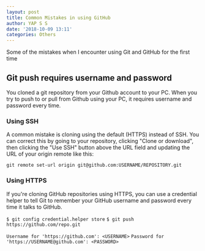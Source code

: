 ```yaml
---
layout: post
title: Common Mistakes in using GitHub
author: YAP S S
date: '2018-10-09 13:11'
categories: Others
---
```




Some of the mistakes when I encounter using Git and GitHub for the first time

## Git push requires username and password

You cloned a git repository from your Github account to your PC. When you try to push to or pull from Github using your PC, it requires username and password every time.

### Using SSH

A common mistake is cloning using the default (HTTPS) instead of SSH. You can correct this by going to your repository, clicking "Clone or download", then clicking the "Use SSH" button above the URL field and updating the URL of your origin remote like this:

`git remote set-url origin git@github.com:USERNAME/REPOSITORY.git`

### Using HTTPS

If you're cloning GitHub repositories using HTTPS, you can use a credential helper to tell Git to remember your GitHub username and password every time it talks to GitHub.

`$ git config credential.helper store`
`$ git push https://github.com/repo.git`

`Username for 'https://github.com': <USERNAME>`
`Password for 'https://USERNAME@github.com': <PASSWORD>`
